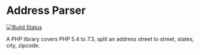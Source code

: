 # Address Parser

[![Build Status](https://www.travis-ci.org/carpcai/address-parser.svg?branch=master)](https://www.travis-ci.org/carpcai/address-parser)

A PHP library covers PHP 5.4 to 7.3, split an address street to street, states, city, zipcode.


